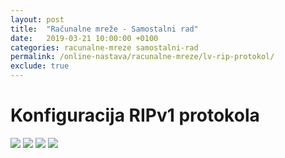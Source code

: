 ```yaml
---
layout: post
title:  "Računalne mreže - Samostalni rad"
date:   2019-03-21 10:00:00 +0100
categories: racunalne-mreze samostalni-rad
permalink: /online-nastava/racunalne-mreze/lv-rip-protokol/
exclude: true
---
```


# Konfiguracija RIPv1 protokola

<img src="https://drive.google.com/uc?export=view&id=1PrqpGSEQ9EKIXyPf9aiJh_HnebRQVgzW">
<img src="https://drive.google.com/uc?export=view&id=1Q-sGAsemMN8CJZexK9MPlpuKXAmSaoaX">
<img src="https://drive.google.com/uc?export=view&id=1PllEQ5xwSGkQmlISdT_V-nL6KMScXfum">
<img src="https://drive.google.com/uc?export=view&id=1Q9vELlW7v-vvBBpraJH0u3x4tUW9pDbI">